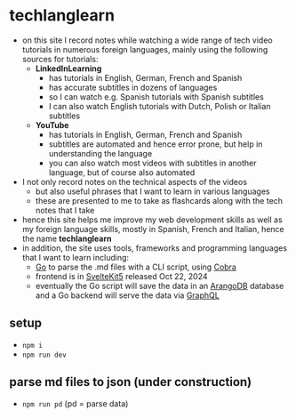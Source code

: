 # techlanglearn

- on this site I record notes while watching a wide range of tech video tutorials in numerous foreign languages, mainly using the following sources for tutorials:
  - **LinkedInLearning** 
    - has tutorials in English, German, French and Spanish 
    - has accurate subtitles in dozens of languages 
    - so I can watch e.g. Spanish tutorials with Spanish subtitles 
    - I can also watch English tutorials with Dutch, Polish or Italian subtitles
  - **YouTube** 
    - has tutorials in English, German, French and Spanish
    - subtitles are automated and hence error prone, but help in understanding the language
    - you can also watch most videos with subtitles in another language, but of course also automated
- I not only record notes on the technical aspects of the videos
  - but also useful phrases that I want to learn in various languages
  - these are presented to me to take as flashcards along with the tech notes that I take
- hence this site helps me improve my web development skills as well as my foreign language skills, mostly in Spanish, French and Italian, hence the name **techlanglearn**
- in addition, the site uses tools, frameworks and programming languages that I want to learn including:
  - [Go](https://go.dev) to parse the .md files with a CLI script, using [Cobra](https://cobra.dev)
  - frontend is in [SvelteKit5](https://svelte.dev/blog/svelte-5-is-alive) released Oct 22, 2024
  - eventually the Go script will save the data in an [ArangoDB](https://arangodb.com) database and a Go backend will serve the data via [GraphQL](https://graphql.org)

## setup

- `npm i`
- `npm run dev`

## parse md files to json (under construction)

- `npm run pd` (pd = parse data)

